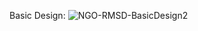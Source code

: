 Basic Design:
![NGO-RMSD-BasicDesign2](https://github.com/user-attachments/assets/c238941e-64c6-4f05-b9cb-06e60718a8be)

